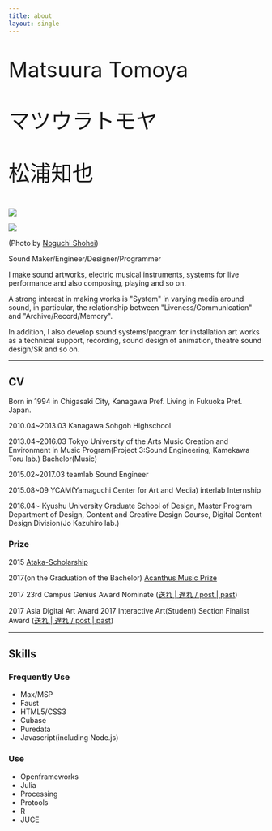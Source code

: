 ```yaml
---
title: about
layout: single
---
```

<p style="font-size:300%; margin:1em 0;">
Matsuura Tomoya
</p>
<p style="font-size:300%; margin:1em 0;">
マツウラトモヤ
</p>
<p style="font-size:300%; margin:1em 0;">
松浦知也
</p>


![](/assets/img/profile2.jpg)

![](/assets/img/profile.jpg)

(Photo by [Noguchi Shohei](http://ngcsh.tumblr.com))

Sound Maker/Engineer/Designer/Programmer

I make sound artworks, electric musical instruments, systems for live performance and also composing, playing and so on.

A strong interest in making works is "System" in varying media around sound, in particular, the relationship between "Liveness/Communication" and "Archive/Record/Memory".


In addition, I also develop sound systems/program for installation art works as a technical support, recording, sound design of animation, theatre sound design/SR and so on.

---

## CV

Born in 1994 in Chigasaki City, Kanagawa Pref. Living in Fukuoka Pref. Japan.

2010.04~2013.03 Kanagawa Sohgoh Highschool

2013.04~2016.03 Tokyo University of the Arts Music Creation and Environment in Music Program(Project 3:Sound Engineering, Kamekawa Toru lab.) Bachelor(Music)

2015.02~2017.03 teamlab Sound Engineer

2015.08~09 YCAM(Yamaguchi Center for Art and Media) interlab Internship

2016.04~ Kyushu University Graduate School of Design, Master Program Department of Design, Content and Creative Design Course, Digital Content Design Division(Jo Kazuhiro lab.)

### Prize

2015 [Ataka-Scholarship](http://www.geidai.ac.jp/life/scholarship/geidai_scholarship)

2017(on the Graduation of the Bachelor) [Acanthus Music Prize](http://www.geidai.ac.jp/information/prize/acanthus)

2017 23rd Campus Genius Award Nominate ([送れ | 遅れ / post | past](/works/post-past_sotsuten))

2017 Asia Digital Art Award 2017 Interactive Art(Student) Section Finalist Award ([送れ | 遅れ / post | past](/works/post-past_sotsuten))

---

## Skills

### Frequently Use

- Max/MSP
- Faust
- HTML5/CSS3
- Cubase
- Puredata
- Javascript(including Node.js)

### Use

- Openframeworks
- Julia
- Processing
- Protools
- R
- JUCE
